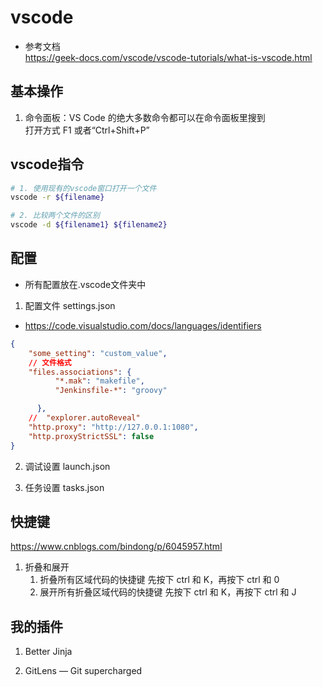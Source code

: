 # vscode
- 参考文档  
https://geek-docs.com/vscode/vscode-tutorials/what-is-vscode.html

## 基本操作
1. 命令面板：VS Code 的绝大多数命令都可以在命令面板里搜到   
    打开方式 F1 或者“Ctrl+Shift+P”

## vscode指令
```bash
# 1. 使用现有的vscode窗口打开一个文件
vscode -r ${filename}

# 2. 比较两个文件的区别
vscode -d ${filename1} ${filename2}
```

## 配置
- 所有配置放在.vscode文件夹中
1. 配置文件 settings.json
- https://code.visualstudio.com/docs/languages/identifiers
```json
{
    "some_setting": "custom_value",
    // 文件格式
    "files.associations": {
          "*.mak": "makefile",
          "Jenkinsfile-*": "groovy"

      },
    //  "explorer.autoReveal"
    "http.proxy": "http://127.0.0.1:1080",
    "http.proxyStrictSSL": false
}
```
2. 调试设置 launch.json

3. 任务设置 tasks.json

## 快捷键 
https://www.cnblogs.com/bindong/p/6045957.html
1. 折叠和展开
    1. 折叠所有区域代码的快捷键
        先按下  ctrl 和 K，再按下 ctrl 和 0
    2. 展开所有折叠区域代码的快捷键
        先按下  ctrl 和 K，再按下 ctrl 和 J

## 我的插件
1. Better Jinja

2. GitLens — Git supercharged
